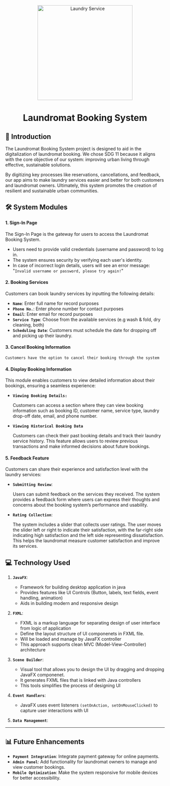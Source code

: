 
<div align="center">
  <img alt="Laundry Service" height="300px" src="https://img.freepik.com/premium-vector/laundry-service-illustration-flat-design_98292-22156.jpg?w=2000">
  
  <h1>Laundromat Booking System</h1>
</div>



## 📜 Introduction 

The Laundromat Booking System project is designed to aid in the digitalization of laundromat booking.
We chose SDG 11 because it aligns with the core objective of our system: improving urban living through effective, sustainable solutions. 

By digitizing key processes like reservations, cancellations, and feedback, our app aims to make laundry services easier and better for both customers and laundromat owners. Ultimately, this system promotes the creation of resilient and sustainable urban communities.

## 🛠️ System Modules

#### 1. **Sign-In Page**

   The Sign-In Page is the gateway for users to access the Laundromat Booking System. 
   - Users need to provide valid credentials (username and password) to log in.
   - The system ensures security by verifying each user's identity.
   - In case of incorrect login details, users will see an error message:
"`Invalid username or password, please try again!`"

#### 2. **Booking Services**
   
   Customers can book laundry services by inputting the following details:
   - **`Name`**: Enter full name for record purposes
   - **`Phone No.`**: Enter phone number for contact purposes
   - **`Email`**: Enter email for record purposes
   - **`Service Type`**: Choose from the available services (e.g wash & fold, dry cleaning, both)
   - **`Scheduling Date`**: Customers must schedule the date for dropping off and picking up their laundry.

#### 3. **Cancel Booking Information**
   
    Customers have the option to cancel their booking through the system

#### 4. **Display Booking Information**

   This module enables customers to view detailed information about their bookings, ensuring a seamless   experience:
   - **`Viewing Booking Details:`**

     Customers can access a section where they can view booking information such as booking ID, customer name, service type, laundry drop-off date, email, and phone number.

   - **`Viewing Historical Booking Data`**
  
     Customers can check their past booking details and track their laundry service history. This feature allows users to review previous transactions and make informed decisions about future bookings.


#### 5. **Feedback Feature**

   Customers can share their experience and satisfaction level with the laundry services:

   - **`Submitting Review`**:
   
     Users can submit feedback on the services they received. The system provides a feedback form where users can express their thoughts and concerns about the booking system’s performance and usability.

   - **`Rating Collection`**:
    
     The system includes a slider that collects user ratings. The user moves the slider left or right to indicate their satisfaction, with the far-right side indicating high satisfaction and the left side representing dissatisfaction. This helps the laundromat measure customer satisfaction and improve its services.

## 💻 Technology Used

1. **`JavaFX`**:

   - Framework for building desktop application in java
   - Provides features like UI Controls (Button, labels, text fields, event handling, animation)
   - Aids in building modern and responsive design

2. **`FXML`**:

   - FXML is a markup language for separating design of user interface from logic of application
   - Define the layout structure of UI componenets in FXML file.
   - Will be loaded and manage by JavaFX controller
   - This approach supports clean MVC (Model-View-Controller) architecture
  
3. **`Scene Builder`**:

   - Visual tool that allows you to design the UI by dragging and dropping JavaFX componenet.
   - It generates FXML files that is linked with Java controllers
   - This tools simplifies the process of designing UI

4. **`Event Handlers`**:

   - JavaFX uses event listeners `(setOnAction, setOnMouseClicked)` to capture user interactions with UI
  
5. **`Data Management`**:

---

## 📊 Future Enhancements

- **`Payment Integration`**: Integrate payment gateway for online payments.
- **`Admin Panel`**: Add functionality for laundromat owners to manage and view customer bookings.
- **`Mobile Optimization`**: Make the system responsive for mobile devices for better accessibility.



